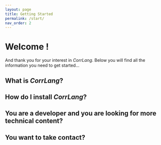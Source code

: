```yaml
---
layout: page
title: Getting Started
permalink: /start/
nav_order: 2
---
```


# Welcome !

And thank you for your interest in _CorrLang_. Below you will find all the information you need to get started...

## What is _CorrLang_?

## How do I install _CorrLang_?

## You are a developer and you are looking for more technical content?

## You want to take contact?



